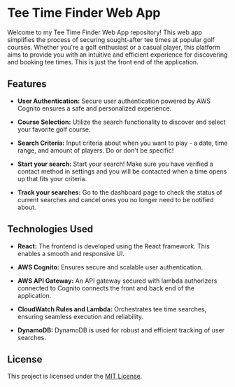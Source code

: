 # Tee Time Finder Web App

Welcome to my Tee Time Finder Web App repository! This web app simplifies the process of securing sought-after tee times at popular golf courses. Whether you're a golf enthusiast or a casual player, this platform aims to provide you with an intuitive and efficient experience for discovering and booking tee times. This is just the front end of the application.

## Features

- **User Authentication:** Secure user authentication powered by AWS Cognito ensures a safe and personalized experience.

- **Course Selection:** Utilize the search functionality to discover and select your favorite golf course.

- **Search Criteria:** Input criteria about when you want to play - a date, time range, and amount of players. Do or don't be specific!

- **Start your search:** Start your search! Make sure you have verified a contact method in settings and you will be contacted when a time opens up that fits your criteria.

- **Track your searches:** Go to the dashboard page to check the status of current searches and cancel ones you no longer need to be notified about.

## Technologies Used

- **React:** The frontend is developed using the React framework. This enables a smooth and responsive UI.

- **AWS Cognito:** Ensures secure and scalable user authentication.

- **AWS API Gateway:** An API gateway secured with lambda authorizers connected to Cognito connects the front and back end of the application. 

- **CloudWatch Rules and Lambda:** Orchestrates tee time searches, ensuring seamless execution and reliability.

- **DynamoDB:** DynamoDB is used for robust and efficient tracking of user searches.

## License

This project is licensed under the [MIT License](LICENSE.md).
